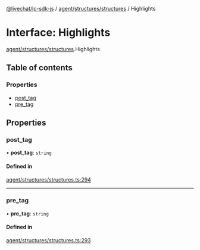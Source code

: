 [@livechat/lc-sdk-js](../README.md) / [agent/structures/structures](../modules/agent_structures_structures.md) / Highlights

# Interface: Highlights

[agent/structures/structures](../modules/agent_structures_structures.md).Highlights

## Table of contents

### Properties

- [post\_tag](agent_structures_structures.Highlights.md#post_tag)
- [pre\_tag](agent_structures_structures.Highlights.md#pre_tag)

## Properties

### post\_tag

• **post\_tag**: `string`

#### Defined in

[agent/structures/structures.ts:294](https://github.com/livechat/lc-sdk-js/blob/c7b3817/src/agent/structures/structures.ts#L294)

___

### pre\_tag

• **pre\_tag**: `string`

#### Defined in

[agent/structures/structures.ts:293](https://github.com/livechat/lc-sdk-js/blob/c7b3817/src/agent/structures/structures.ts#L293)
